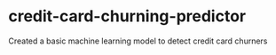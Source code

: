 # credit-card-churning-predictor
Created a basic machine learning model to detect credit card churners
